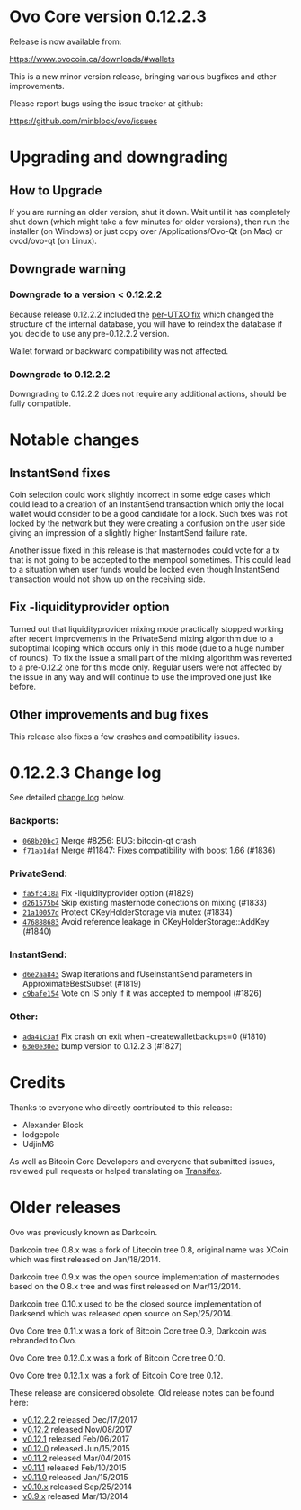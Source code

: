 Ovo Core version 0.12.2.3
==========================

Release is now available from:

  <https://www.ovocoin.ca/downloads/#wallets>

This is a new minor version release, bringing various bugfixes and other
improvements.

Please report bugs using the issue tracker at github:

  <https://github.com/minblock/ovo/issues>


Upgrading and downgrading
=========================

How to Upgrade
--------------

If you are running an older version, shut it down. Wait until it has completely
shut down (which might take a few minutes for older versions), then run the
installer (on Windows) or just copy over /Applications/Ovo-Qt (on Mac) or
ovod/ovo-qt (on Linux).

Downgrade warning
-----------------

### Downgrade to a version < 0.12.2.2

Because release 0.12.2.2 included the [per-UTXO fix](release-notes/ovo/release-notes-0.12.2.2.md#per-utxo-fix)
which changed the structure of the internal database, you will have to reindex
the database if you decide to use any pre-0.12.2.2 version.

Wallet forward or backward compatibility was not affected.

### Downgrade to 0.12.2.2

Downgrading to 0.12.2.2 does not require any additional actions, should be
fully compatible.

Notable changes
===============

InstantSend fixes
-----------------

Coin selection could work slightly incorrect in some edge cases which could
lead to a creation of an InstantSend transaction which only the local wallet
would consider to be a good candidate for a lock. Such txes was not locked by
the network but they were creating a confusion on the user side giving an
impression of a slightly higher InstantSend failure rate.

Another issue fixed in this release is that masternodes could vote for a tx
that is not going to be accepted to the mempool sometimes. This could lead to
a situation when user funds would be locked even though InstantSend transaction
would not show up on the receiving side.

Fix -liquidityprovider option
-----------------------------

Turned out that liquidityprovider mixing mode practically stopped working after
recent improvements in the PrivateSend mixing algorithm due to a suboptimal
looping which occurs only in this mode (due to a huge number of rounds). To fix
the issue a small part of the mixing algorithm was reverted to a pre-0.12.2 one
for this mode only. Regular users were not affected by the issue in any way and
will continue to use the improved one just like before.

Other improvements and bug fixes
--------------------------------

This release also fixes a few crashes and compatibility issues.


0.12.2.3 Change log
===================

See detailed [change log](https://github.com/minblock/ovo/compare/v0.12.2.2...minblock:v0.12.2.3) below.

### Backports:
- [`068b20bc7`](https://github.com/minblock/ovo/commit/068b20bc7) Merge #8256: BUG: bitcoin-qt crash
- [`f71ab1daf`](https://github.com/minblock/ovo/commit/f71ab1daf) Merge #11847: Fixes compatibility with boost 1.66 (#1836)

### PrivateSend:
- [`fa5fc418a`](https://github.com/minblock/ovo/commit/fa5fc418a) Fix -liquidityprovider option (#1829)
- [`d261575b4`](https://github.com/minblock/ovo/commit/d261575b4) Skip existing masternode conections on mixing (#1833)
- [`21a10057d`](https://github.com/minblock/ovo/commit/21a10057d) Protect CKeyHolderStorage via mutex (#1834)
- [`476888683`](https://github.com/minblock/ovo/commit/476888683) Avoid reference leakage in CKeyHolderStorage::AddKey (#1840)

### InstantSend:
- [`d6e2aa843`](https://github.com/minblock/ovo/commit/d6e2aa843) Swap iterations and fUseInstantSend parameters in ApproximateBestSubset (#1819)
- [`c9bafe154`](https://github.com/minblock/ovo/commit/c9bafe154) Vote on IS only if it was accepted to mempool (#1826)

### Other:
- [`ada41c3af`](https://github.com/minblock/ovo/commit/ada41c3af) Fix crash on exit when -createwalletbackups=0 (#1810)
- [`63e0e30e3`](https://github.com/minblock/ovo/commit/63e0e30e3) bump version to 0.12.2.3 (#1827)

Credits
=======

Thanks to everyone who directly contributed to this release:

- Alexander Block
- lodgepole
- UdjinM6

As well as Bitcoin Core Developers and everyone that submitted issues,
reviewed pull requests or helped translating on
[Transifex](https://www.transifex.com/projects/p/ovo/).


Older releases
==============

Ovo was previously known as Darkcoin.

Darkcoin tree 0.8.x was a fork of Litecoin tree 0.8, original name was XCoin
which was first released on Jan/18/2014.

Darkcoin tree 0.9.x was the open source implementation of masternodes based on
the 0.8.x tree and was first released on Mar/13/2014.

Darkcoin tree 0.10.x used to be the closed source implementation of Darksend
which was released open source on Sep/25/2014.

Ovo Core tree 0.11.x was a fork of Bitcoin Core tree 0.9,
Darkcoin was rebranded to Ovo.

Ovo Core tree 0.12.0.x was a fork of Bitcoin Core tree 0.10.

Ovo Core tree 0.12.1.x was a fork of Bitcoin Core tree 0.12.

These release are considered obsolete. Old release notes can be found here:

- [v0.12.2.2](release-notes/ovo/release-notes-0.12.2.2.md) released Dec/17/2017
- [v0.12.2](release-notes/ovo/release-notes-0.12.2.md) released Nov/08/2017
- [v0.12.1](release-notes/ovo/release-notes-0.12.1.md) released Feb/06/2017
- [v0.12.0](release-notes/ovo/release-notes-0.12.0.md) released Jun/15/2015
- [v0.11.2](release-notes/ovo/release-notes-0.11.2.md) released Mar/04/2015
- [v0.11.1](release-notes/ovo/release-notes-0.11.1.md) released Feb/10/2015
- [v0.11.0](release-notes/ovo/release-notes-0.11.0.md) released Jan/15/2015
- [v0.10.x](release-notes/ovo/release-notes-0.10.0.md) released Sep/25/2014
- [v0.9.x](release-notes/ovo/release-notes-0.9.0.md) released Mar/13/2014

